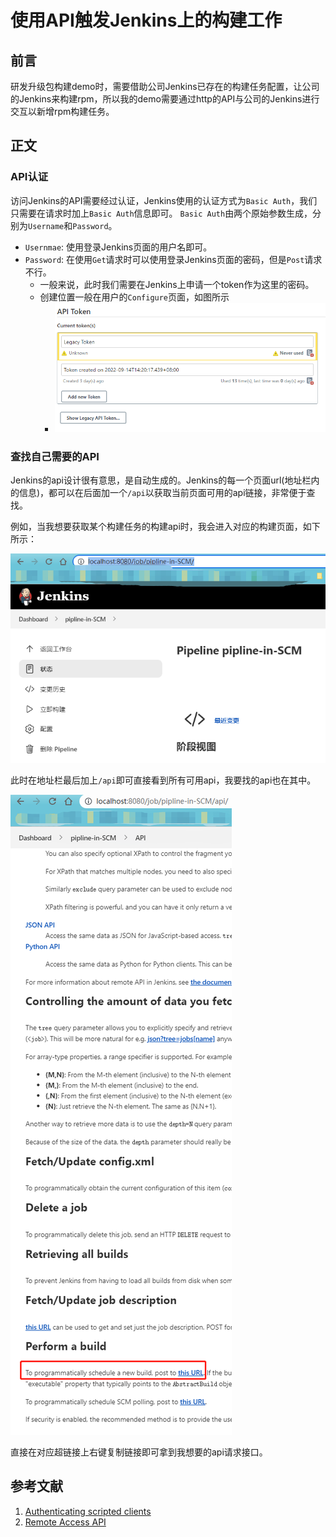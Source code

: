 # 使用API触发Jenkins上的构建工作

## 前言

研发升级包构建demo时，需要借助公司Jenkins已存在的构建任务配置，让公司的Jenkins来构建rpm，所以我的demo需要通过http的API与公司的Jenkins进行交互以新增rpm构建任务。

## 正文

### API认证

访问Jenkins的API需要经过认证，Jenkins使用的认证方式为`Basic Auth`，我们只需要在请求时加上`Basic Auth`信息即可。
`Basic Auth`由两个原始参数生成，分别为`Username`和`Password`。

- `Usernmae`: 使用登录Jenkins页面的用户名即可。
- `Password`: 在使用`Get`请求时可以使用登录Jenkins页面的密码，但是`Post`请求不行。
    - 一般来说，此时我们需要在Jenkins上申请一个token作为这里的密码。
    - 创建位置一般在用户的`Configure`页面，如图所示
        - ![create api token.png](../assets/create_api_token.png)

### 查找自己需要的API

Jenkins的api设计很有意思，是自动生成的。Jenkins的每一个页面url(地址栏内的信息)，都可以在后面加一个`/api`以获取当前页面可用的api链接，非常便于查找。

例如，当我想要获取某个构建任务的构建api时，我会进入对应的构建页面，如下所示：

![build_page.png](../assets/build_page.png)

此时在地址栏最后加上`/api`即可直接看到所有可用api，我要找的api也在其中。

![build_api_page.png](../assets/build_api_page.png)

直接在对应超链接上右键复制链接即可拿到我想要的api请求接口。

## 参考文献

1. [Authenticating scripted clients](https://www.jenkins.io/doc/book/system-administration/authenticating-scripted-clients/)
2. [Remote Access API](https://www.jenkins.io/doc/book/using/remote-access-api/)